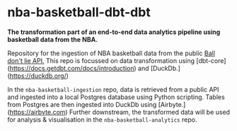 # nba-basketball-dbt-dbt

**The transformation part of an end-to-end data analytics pipeline using basketball data from the NBA.**

Repository for the ingestion of NBA basketball data from the public [Ball don't lie API.](https://www.balldontlie.io/home.html#introduction) This repo is focussed on data transformation using [dbt-core] (https://docs.getdbt.com/docs/introduction) and [DuckDb.] (https://duckdb.org/)

In the `nba-basketball-ingestion` repo, data is retrieved from a public API and ingested into a local Postgres database using Python scripting. Tables from Postgres are then ingested into DuckDb using [Airbyte.] (https://airbyte.com) Further downstream, the transformed data will be used for analysis & visualisation in the `nba-basketball-analytics` repo.
